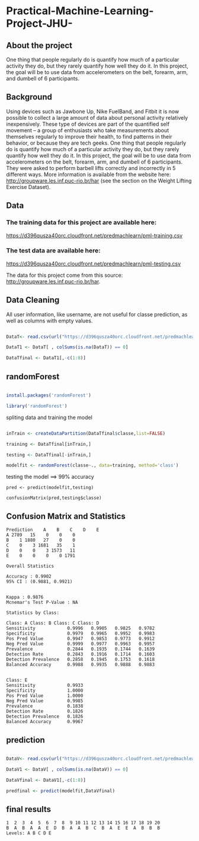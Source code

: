 # Practical-Machine-Learning-Project-JHU-

## About the project 

One thing that people regularly do is quantify how much of a particular activity they do, but they rarely quantify how well they do it. In this project, the goal will be to use data from accelerometers on the belt, forearm, arm, and dumbell of 6 participants.

## Background

Using devices such as Jawbone Up, Nike FuelBand, and Fitbit it is now possible to collect a large amount of data about personal activity relatively inexpensively. These type of devices are part of the quantified self movement – a group of enthusiasts who take measurements about themselves regularly to improve their health, to find patterns in their behavior, or because they are tech geeks. One thing that people regularly do is quantify how much of a particular activity they do, but they rarely quantify how well they do it. In this project, the goal will be to use data from accelerometers on the belt, forearm, arm, and dumbell of 6 participants. They were asked to perform barbell lifts correctly and incorrectly in 5 different ways. More information is available from the website here: http://groupware.les.inf.puc-rio.br/har (see the section on the Weight Lifting Exercise Dataset).

## Data


### The training data for this project are available here:

https://d396qusza40orc.cloudfront.net/predmachlearn/pml-training.csv

### The test data are available here:

https://d396qusza40orc.cloudfront.net/predmachlearn/pml-testing.csv

The data for this project come from this source: http://groupware.les.inf.puc-rio.br/har.

## Data Cleaning 

All user information, like username, are not useful for classe prediction, as well as columns with empty values. 

```R

DataT<- read.csv(url("https://d396qusza40orc.cloudfront.net/predmachlearn/pml-training.csv"),na.strings=c("","NA"))

DataT1 <- DataT[ , colSums(is.na(DataT)) == 0]

DataTfinal <- DataT1[,-c(1:8)]

```

## randomForest



```R

install.packages('randomForest')

library('randomForest')

```

spliting data and training the model 


```R

inTrain <- createDataPartition(DataTfinal$classe,list=FALSE)

training <- DataTfinal[inTrain,]

testing <- DataTfinal[-inTrain,]

modelfit <- randomForest(classe~., data=training, method='class')

```

testing the model ==> 99% accuracy

```
pred <- predict(modelfit,testing)

confusionMatrix(pred,testing$classe)

```

## Confusion Matrix and Statistics

```Reference
Prediction    A    B    C    D    E
A 2789   15    0    0    0
B    1 1880   27    0    0
C    0    3 1681   35    1
D    0    0    3 1573   11
E    0    0    0    0 1791

Overall Statistics

Accuracy : 0.9902          
95% CI : (0.9881, 0.9921)
     

Kappa : 0.9876          
Mcnemar's Test P-Value : NA              

Statistics by Class:

Class: A Class: B Class: C Class: D
Sensitivity            0.9996   0.9905   0.9825   0.9782
Specificity            0.9979   0.9965   0.9952   0.9983
Pos Pred Value         0.9947   0.9853   0.9773   0.9912
Neg Pred Value         0.9999   0.9977   0.9963   0.9957
Prevalence             0.2844   0.1935   0.1744   0.1639
Detection Rate         0.2843   0.1916   0.1714   0.1603
Detection Prevalence   0.2858   0.1945   0.1753   0.1618
Balanced Accuracy      0.9988   0.9935   0.9888   0.9883


Class: E
Sensitivity            0.9933
Specificity            1.0000
Pos Pred Value         1.0000
Neg Pred Value         0.9985
Prevalence             0.1838
Detection Rate         0.1826
Detection Prevalence   0.1826
Balanced Accuracy      0.9967

```

## prediction 

 

```R

DataV<- read.csv(url("https://d396qusza40orc.cloudfront.net/predmachlearn/pml-testing.csv"),na.strings=c("","NA"))

DataV1 <- DataV[ , colSums(is.na(DataV)) == 0]

DataVfinal <- DataV1[,-c(1:8)]

predfinal <- predict(modelfit,DataVfinal) 

```

## final results 

```
1  2  3  4  5  6  7  8  9 10 11 12 13 14 15 16 17 18 19 20 
B  A  B  A  A  E  D  B  A  A  B  C  B  A  E  E  A  B  B  B 
Levels: A B C D E

```





